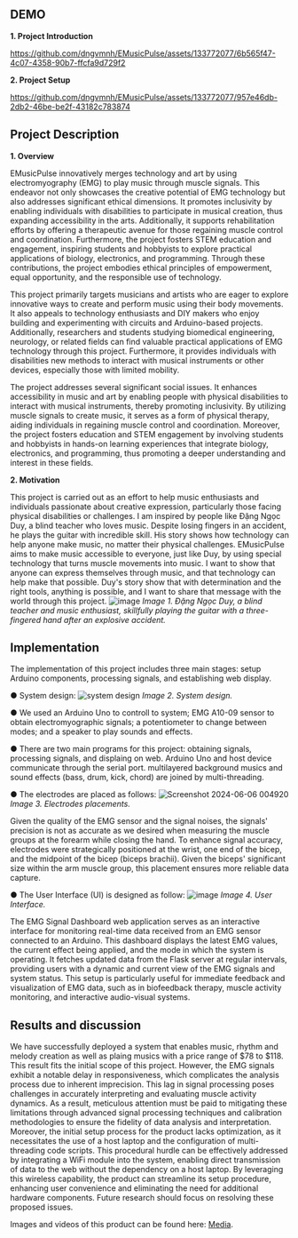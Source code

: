 ## DEMO
**1. Project Introduction**


https://github.com/dngvmnh/EMusicPulse/assets/133772077/6b565f47-4c07-4358-90b7-ffcfa9d729f2


**2. Project Setup**


https://github.com/dngvmnh/EMusicPulse/assets/133772077/957e46db-2db2-46be-be2f-43182c783874


## Project Description

**1. Overview**

EMusicPulse innovatively merges technology and art by using electromyography (EMG) to play music through muscle signals. This endeavor not only showcases the creative potential of EMG technology but also addresses significant ethical dimensions. It promotes inclusivity by enabling individuals with disabilities to participate in musical creation, thus expanding accessibility in the arts. Additionally, it supports rehabilitation efforts by offering a therapeutic avenue for those regaining muscle control and coordination. Furthermore, the project fosters STEM education and engagement, inspiring students and hobbyists to explore practical applications of biology, electronics, and programming. Through these contributions, the project embodies ethical principles of empowerment, equal opportunity, and the responsible use of technology.

This project primarily targets musicians and artists who are eager to explore innovative ways to create and perform music using their body movements. It also appeals to technology enthusiasts and DIY makers who enjoy building and experimenting with circuits and Arduino-based projects. Additionally, researchers and students studying biomedical engineering, neurology, or related fields can find valuable practical applications of EMG technology through this project. Furthermore, it provides individuals with disabilities new methods to interact with musical instruments or other devices, especially those with limited mobility.

The project addresses several significant social issues. It enhances accessibility in music and art by enabling people with physical disabilities to interact with musical instruments, thereby promoting inclusivity. By utilizing muscle signals to create music, it serves as a form of physical therapy, aiding individuals in regaining muscle control and coordination. Moreover, the project fosters education and STEM engagement by involving students and hobbyists in hands-on learning experiences that integrate biology, electronics, and programming, thus promoting a deeper understanding and interest in these fields.

**2. Motivation**

This project is carried out as an effort to help music enthusiasts and individuals passionate about creative expression, particularly those facing physical disabilities or challenges. I am inspired by people like Đặng Ngọc Duy, a blind teacher who loves music. Despite losing fingers in an accident, he plays the guitar with incredible skill. His story shows how technology can help anyone make music, no matter their physical challenges. EMusicPulse aims to make music accessible to everyone, just like Duy, by using special technology that turns muscle movements into music. I want to show that anyone can express themselves through music, and that technology can help make that possible. Duy's story show that with determination and the right tools, anything is possible, and I want to share that message with the world through this project.
![image](https://github.com/dngvmnh/EMusicPulse/assets/133772077/8a96e70f-126a-4bc6-b17f-58bb7a1b06fc)
_Image 1. Đặng Ngọc Duy, a blind teacher and music enthusiast, skillfully playing the guitar with a three-fingered hand after an explosive accident._

## Implementation

The implementation of this project includes three main stages: setup Arduino components, processing signals, and establishing web display.

● System design:
![system design](https://github.com/dngvmnh/EMusicPulse/assets/133772077/10853052-1546-47bf-9715-01d42129c3fc)
_Image 2. System design._


● We used an Arduino Uno to controll to system; EMG A10-09 sensor to obtain electromyographic signals; a potentiometer to change between modes; and a speaker to play sounds and effects.

● There are two main programs for this project: obtaining signals, processing signals, and displaing on web. Arduino Uno and host device communicate through the serial port. multilayered background musics and sound effects (bass, drum, kick, chord) are joined by multi-threading. 

●  The electrodes are placed as follows:
![Screenshot 2024-06-06 004920](https://github.com/dngvmnh/EMusicPulse/assets/133772077/a549bb97-cd4d-4d81-8a0e-f9bfc0cd5946)
_Image 3. Electrodes placements._

Given the quality of the EMG sensor and the signal noises, the signals' precision is not as accurate as we desired when measuring the muscle groups at the forearm while closing the hand. To enhance signal accuracy, electrodes were strategically positioned at the wrist, one end of the bicep, and the midpoint of the bicep (biceps brachii). Given the biceps' significant size within the arm muscle group, this placement ensures more reliable data capture.


●  The User Interface (UI) is designed as follow:
![image](https://github.com/dngvmnh/EMusicPulse/assets/133772077/daa5135d-e520-4e14-b453-8d9ec509bf34)
_Image 4. User Interface._

The EMG Signal Dashboard web application serves as an interactive interface for monitoring real-time data received from an EMG sensor connected to an Arduino. This dashboard displays the latest EMG values, the current effect being applied, and the mode in which the system is operating. It fetches updated data from the Flask server at regular intervals, providing users with a dynamic and current view of the EMG signals and system status. This setup is particularly useful for immediate feedback and visualization of EMG data, such as in biofeedback therapy, muscle activity monitoring, and interactive audio-visual systems.


## Results and discussion

We have successfully deployed a system that enables music, rhythm and melody creation as well as plaing musics with a price range of $78 to $118. This result fits the initial scope of this project. However, the EMG signals exhibit a notable delay in responsiveness, which complicates the analysis process due to inherent imprecision. This lag in signal processing poses challenges in accurately interpreting and evaluating muscle activity dynamics. As a result, meticulous attention must be paid to mitigating these limitations through advanced signal processing techniques and calibration methodologies to ensure the fidelity of data analysis and interpretation. Moreover, the initial setup process for the product lacks optimization, as it necessitates the use of a host laptop and the configuration of multi-threading code scripts. This procedural hurdle can be effectively addressed by integrating a WiFi module into the system, enabling direct transmission of data to the web without the dependency on a host laptop. By leveraging this wireless capability, the product can streamline its setup procedure, enhancing user convenience and eliminating the need for additional hardware components. Future research should focus on resolving these proposed issues.

Images and videos of this product can be found here: [Media](https://github.com/dngvmnh/EMusicPulse/tree/main/Media).

